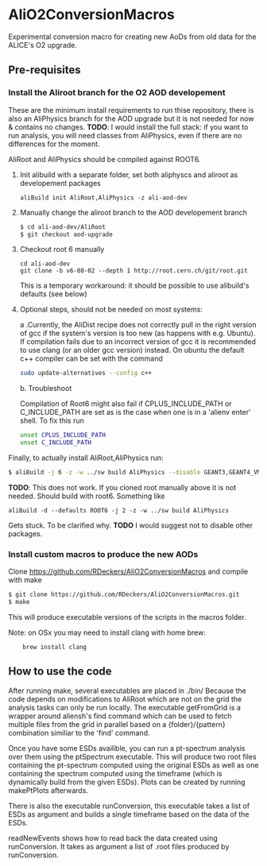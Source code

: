 # AliO2ConversionMacros
Experimental conversion macro for creating new AoDs from old data for the ALICE's O2 upgrade.

## Pre-requisites

### Install the Aliroot branch for the O2 AOD developement

These are the minimum install requirements to run thise repository, there is also an AliPhysics branch for the AOD upgrade but it is not needed for now & contains no changes. **TODO**: I would install the full stack: if you want to run analysis, you will need classes from AliPhysics, even if there are no differences for the moment.

AliRoot and AliPhysics should be compiled against ROOT6.

1. Init alibuild with a separate folder, set both aliphyscs and aliroot as developement packages

   ```
   aliBuild init AliRoot,AliPhysics -z ali-aod-dev
   ```
2. Manually change the aliroot branch to the AOD developement branch

   ```bash
   $ cd ali-aod-dev/AliRoot
   $ git checkout aod-upgrade
   ```
3. Checkout root 6 manually   

   ``` 
   cd ali-aod-dev 
   git clone -b v6-08-02 --depth 1 http://root.cern.ch/git/root.git 

   ```
   This is a temporary workaround: it should be possible to use alibuild's defaults (see below)
   
3. Optional steps, should not be needed on most systems:

      a .Currently, the AliDist recipe does not correctly pull in the right version of gcc if the system's version is too new (as happens with e.g. Ubuntu). If compilation fails due to an incorrect version of gcc it is recommended to use clang (or an older gcc version) instead. On ubuntu the default c++ compiler can be set with the command
   
      ```bash
      sudo update-alternatives --config c++ 
      ```
     b. Troubleshoot 

     Compilation of Root6 might also fail if CPLUS_INCLUDE_PATH or C_INCLUDE_PATH are set as is the case when one is in a 'alienv enter' shell. To fix this run 
   
      ```bash
      unset CPLUS_INCLUDE_PATH
      unset C_INCLUDE_PATH
     ```

Finally, to actually install AliRoot,AliPhysics run:

   ```bash
   $ aliBuild -j 6 -z -w ../sw build AliPhysics --disable GEANT3,GEANT4_VMC,fastjet
   ```
   **TODO**: This does not work. If you cloned root manually above it is not needed.
   Should build with root6. Something like 
   ```
   aliBuild -d --defaults ROOT6 -j 2 -z -w ../sw build AliPhysics
   ```
   Gets stuck. To be clarified why.
   **TODO**
   I would suggest not to disable other packages.
   
### Install custom macros to produce the new AODs

Clone https://github.com/RDeckers/AliO2ConversionMacros and compile with make
```bash
$ git clone https://github.com/RDeckers/AliO2ConversionMacros.git  
$ make
```

This will produce executable versions of the scripts in the macros folder.

Note: on OSx you may need to install clang with home brew:
```
    brew install clang
```


## How to use the code

After running make, several executables are placed in ./bin/
Because the code depends on modifications to AliRoot which are not on the grid the analysis tasks can only be run locally.
The executable getFromGrid is a wrapper around aliensh's find command which can be used to fetch multiple files from the grid in parallel based on a {folder}/{pattern} combination similiar to the 'find' command.

 Once you have some ESDs availible, you can run a pt-spectrum analysis over them using the ptSpectrum executable. This will produce two root files containing the pt-spectrum computed using the original ESDs as well as one containing the spectrum computed using the timeframe (which is dynamically build from the given ESDs). Plots can be created by running makePtPlots afterwards.

There is also the executable runConversion, this executable takes a list of ESDs as argument and builds a single timeframe based on the data of the ESDs. 

readNewEvents shows how to read back the data created using runConversion. It takes as argument a list of .root files produced by runConversion.

